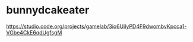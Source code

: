 # bunnydcakeater

https://studio.code.org/projects/gamelab/3io6UilyPD4F9dwombvKpcca1-VGbe4CkE6qdUgfsgM
